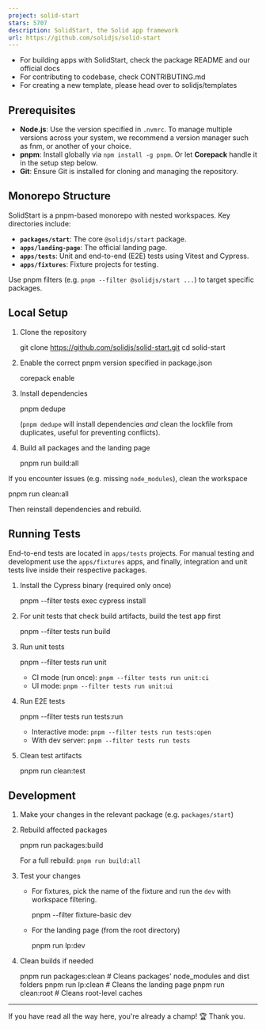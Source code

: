 ```yaml
---
project: solid-start
stars: 5707
description: SolidStart, the Solid app framework
url: https://github.com/solidjs/solid-start
---
```


-   For building apps with SolidStart, check the package README and our official docs
-   For contributing to codebase, check CONTRIBUTING.md
-   For creating a new template, please head over to solidjs/templates

Prerequisites
-------------

-   **Node.js**: Use the version specified in `.nvmrc`. To manage multiple versions across your system, we recommend a version manager such as fnm, or another of your choice.
-   **pnpm**: Install globally via `npm install -g pnpm`. Or let **Corepack** handle it in the setup step below.
-   **Git**: Ensure Git is installed for cloning and managing the repository.

Monorepo Structure
------------------

SolidStart is a pnpm-based monorepo with nested workspaces. Key directories include:

-   **`packages/start`**: The core `@solidjs/start` package.
-   **`apps/landing-page`**: The official landing page.
-   **`apps/tests`**: Unit and end-to-end (E2E) tests using Vitest and Cypress.
-   **`apps/fixtures`**: Fixture projects for testing.

Use pnpm filters (e.g. `pnpm --filter @solidjs/start ...`) to target specific packages.

Local Setup
-----------

1.  Clone the repository
    
    git clone https://github.com/solidjs/solid-start.git
    cd solid-start
    
2.  Enable the correct pnpm version specified in package.json
    
    corepack enable
    
3.  Install dependencies
    
    pnpm dedupe
    
    (`pnpm dedupe` will install dependencies _and_ clean the lockfile from duplicates, useful for preventing conflicts).
    
4.  Build all packages and the landing page
    
    pnpm run build:all
    

If you encounter issues (e.g. missing `node_modules`), clean the workspace

pnpm run clean:all

Then reinstall dependencies and rebuild.

Running Tests
-------------

End-to-end tests are located in `apps/tests` projects. For manual testing and development use the `apps/fixtures` apps, and finally, integration and unit tests live inside their respective packages.

1.  Install the Cypress binary (required only once)
    
    pnpm --filter tests exec cypress install
    
2.  For unit tests that check build artifacts, build the test app first
    
    pnpm --filter tests run build
    
3.  Run unit tests
    
    pnpm --filter tests run unit
    
    -   CI mode (run once): `pnpm --filter tests run unit:ci`
    -   UI mode: `pnpm --filter tests run unit:ui`
4.  Run E2E tests
    
    pnpm --filter tests run tests:run
    
    -   Interactive mode: `pnpm --filter tests run tests:open`
    -   With dev server: `pnpm --filter tests run tests`
5.  Clean test artifacts
    
    pnpm run clean:test
    

Development
-----------

1.  Make your changes in the relevant package (e.g. `packages/start`)
    
2.  Rebuild affected packages
    
    pnpm run packages:build
    
    For a full rebuild: `pnpm run build:all`
    
3.  Test your changes
    
    -   For fixtures, pick the name of the fixture and run the `dev` with workspace filtering.
        
        pnpm --filter fixture-basic dev
        
    -   For the landing page (from the root directory)
        
        pnpm run lp:dev
        
4.  Clean builds if needed
    
    pnpm run packages:clean # Cleans packages' node\_modules and dist folders
    pnpm run lp:clean # Cleans the landing page
    pnpm run clean:root # Cleans root-level caches
    

* * *

If you have read all the way here, you're already a champ! 🏆 Thank you.
